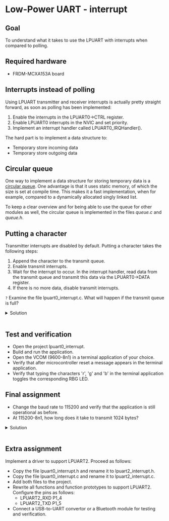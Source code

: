 # Low-Power UART - interrupt

## Goal

To understand what it takes to use the LPUART with interrupts when compared to polling.

## Required hardware

- FRDM-MCXA153A board

## Interrupts instead of polling

Using LPUART transmitter and receiver interrupts is actually pretty straight forward, as soon as polling has been implemented:

1. Enable the interrupts in the LPUART0->CTRL register.
2. Enable LPUART0 interrupts in the NVIC and set priority.
3. Implement an interrupt handler called LPUART0_IRQHandler().

The hard part is to implement a data structure to:

- Temporary store incoming data
- Temporary store outgoing data

## Circular queue

One way to implement a data structure for storing temporary data is a [circular queue](https://en.wikipedia.org/wiki/Circular_buffer). One advantage is that it uses static memory, of which the size is set at compile time. This makes it a fast implementation, when for example, compared to a dynamically allocated singly linked list.

To keep a clear overview and for being able to use the queue for other modules as well, the circular queue is implemented in the files *queue.c* and *queue.h*.

## Putting a character

Transmitter interrupts are disabled by default. Putting a character takes the following steps:

1. Append the character to the transmit queue.
2. Enable transmit interrupts.
3. Wait for the interrupt to occur. In the interrupt handler, read data from the transmit queue and transmit this data via the LPUART0->DATA register.
4. If there is no more data, disable transmit interrupts.

`?` Examine the file lpuart0_interrupt.c. What will happen if the transmit queue is full?

<details>
<summary>Solution</summary>
See the function lpuart0_putchar():
```C
void lpuart0_putchar(const int data)
{
    // Wait for space to open up
    while(!q_enqueue(&TxQ, (uint8_t)data))
    {}

    // Enable TDRE interrupt
    LPUART0->CTRL |= LPUART_CTRL_TIE(1);
}
```
</details><br>

## Getting a character

Receive interrupts are enabled by default. Getting a character takes the following steps:

1. Wait for an interrupt to occur. In the interrupt handler, read data from the LPUART0->DATA register and put it in the receive queue.
2. Provide a function to check if data is available in the receive queue.
3. If data is read, return the first item from the queue.

`?` Examine the file lpuart0_interrupt.c. What will happen if the receive queue is full?

<details>
<summary>Solution</summary>
See the interrupt handler LPUART0_IRQHandler():
```C
	// Data received?
	if((LPUART0->STAT & LPUART_STAT_RDRF_MASK) != 0)
	{
		// Read data
        c = (uint8_t)(LPUART0->DATA);

        // Put in receive queue
        if(!q_enqueue(&RxQ, c))
        {
            // Error: receive queue full!!
            // Should not happen, so freeze the system. Update Q_SIZE variable 
            // to match your application.
            while (1)
            {}
        }
	}
```
</details><br>

## Test and verification

- Open the project lpuart0_interrupt.
- Build and run the application.
- Open the VCOM (9600-8n1) in a terminal application of your choice.
- Verify that after microcontroller reset a message appears in the terminal application.
- Verify that typing the characters 'r', 'g' and 'b' in the terminal application toggles the corresponding RBG LED.

## Final assignment

- Change the baud rate to 115200 and verify that the application is still operational as before.
- At 115200-8n1, how long does it take to transmit 1024 bytes?
<details>
<summary>Solution</summary>
```C
// 115200 bps: 1/115200 s per bit
// 8n1: 1 start bit + 8 data bits + no parity + 1 stop bit = 10 bits per frame
// Total = 1024 * 10 * 1/115200 = 0.091 s
```
</details><br>

## Extra assignment

Implement a driver to support LPUART2. Proceed as follows:

- Copy the file lpuart0_interrupt.h and rename it to lpuart2_interrupt.h.
- Copy the file lpuart0_interrupt.c and rename it to lpuart2_interrupt.c.
- Add both files to the project.
- Rewrite all functions and function prototypes to support LPUART2. Configure the pins as follows:
    - LPUART2_RXD P1_4
    - LPUART2_TXD P1_5
- Connect a USB-to-UART convertor or a Bluetooth module for testing and verification.
